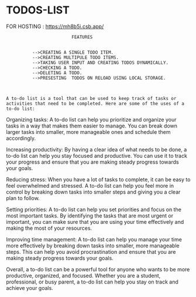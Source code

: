 # TODOS-LIST

FOR HOSTING :    https://mh8b5i.csb.app/





                             FEATURES 
                             
                             
              -->CREATING A SINGLE TODO ITEM.
              -->CREATING MULTIPULE TODO ITEMS.
              -->TAKING USER INPUT AND CREATING TODOS DYNAMICALLY.
              -->CHECKING A TODO.
              -->DELETING A TODO.
              -->PRESESTING  TODOS ON RELOAD USING LOCAL STORAGE.
              
              
              
    A to-do list is a tool that can be used to keep track of tasks or activities that need to be completed. Here are some of the uses of a to-do list:

Organizing tasks: A to-do list can help you prioritize and organize your tasks in a way that makes them easier to manage. You can break down larger tasks into smaller, more manageable ones and schedule them accordingly.

Increasing productivity: By having a clear idea of what needs to be done, a to-do list can help you stay focused and productive. You can use it to track your progress and ensure that you are making steady progress towards your goals.

Reducing stress: When you have a lot of tasks to complete, it can be easy to feel overwhelmed and stressed. A to-do list can help you feel more in control by breaking down tasks into smaller steps and giving you a clear plan to follow.

Setting priorities: A to-do list can help you set priorities and focus on the most important tasks. By identifying the tasks that are most urgent or important, you can make sure that you are using your time effectively and making the most of your resources.

Improving time management: A to-do list can help you manage your time more effectively by breaking down tasks into smaller, more manageable steps. This can help you avoid procrastination and ensure that you are making steady progress towards your goals.

Overall, a to-do list can be a powerful tool for anyone who wants to be more productive, organized, and focused. Whether you are a student, professional, or busy parent, a to-do list can help you stay on track and achieve your goals.
